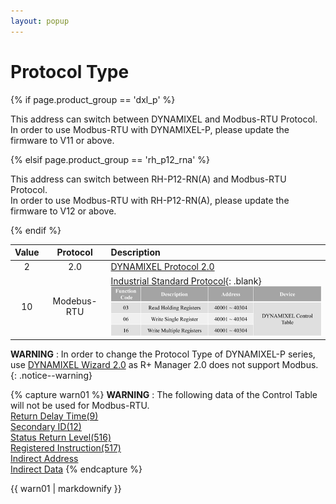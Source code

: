 ```yaml
---
layout: popup
---
```



# Protocol Type

{% if page.product_group == 'dxl_p' %}

This address can switch between DYNAMIXEL and Modbus-RTU Protocol.  
In order to use Modbus-RTU with DYNAMIXEL-P, please update the firmware to V11 or above.

{% elsif page.product_group == 'rh_p12_rna' %}

This address can switch between RH-P12-RN(A) and Modbus-RTU Protocol.  
In order to use Modbus-RTU with RH-P12-RN(A), please update the firmware to V12 or above.

{% endif %}

| Value |  Protocol   | Description                                                                                    |
|:-----:|:-----------:|:-----------------------------------------------------------------------------------------------|
|   2   |     2.0     | [DYNAMIXEL Protocol 2.0]                                                                       |
|  10   | Modebus-RTU | [Industrial Standard Protocol]{: .blank}<br>![](/assets/images/dxl/p/protocol_mode_modbus.png) |

[DYNAMIXEL Protocol 2.0]: /docs/en/dxl/protocol2/
[Industrial Standard Protocol]: http://modbus.org/docs/PI_MBUS_300.pdf

**WARNING** : In order to change the Protocol Type of DYNAMIXEL-P series, use [DYNAMIXEL Wizard 2.0](/docs/en/software/dynamixel/dynamixel_wizard2/) as R+ Manager 2.0 does not support Modbus.
{: .notice--warning}

{% capture warn01 %}
**WARNING** : The following data of the Control Table will not be used for Modbus-RTU.  
[Return Delay Time(9)](#return-delay-time9)  
[Secondary ID(12)](#secondary-id12)  
[Status Return Level(516)](#status-return-level516)  
[Registered Instruction(517)](#registered-instruction517)  
[Indirect Address](#indirect-address)  
[Indirect Data](#indirect-data)
{% endcapture %}
<div class="notice--warning">{{ warn01 | markdownify }}</div>
